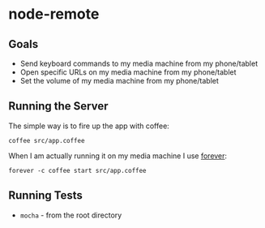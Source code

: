node-remote
===========

## Goals

* Send keyboard commands to my media machine from my phone/tablet
* Open specific URLs on my media machine from my phone/tablet
* Set the volume of my media machine from my phone/tablet

## Running the Server
The simple way is to fire up the app with coffee:

```
coffee src/app.coffee
```

When I am actually running it on my media machine I use [forever](https://github.com/nodejitsu/forever):

```
forever -c coffee start src/app.coffee
```

## Running Tests

* `mocha` - from the root directory
